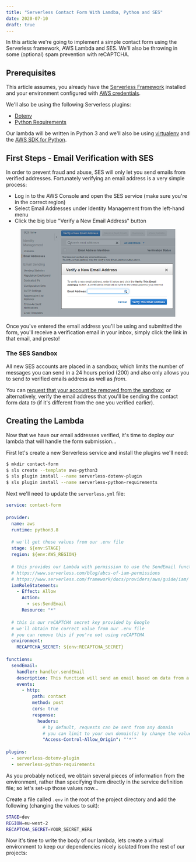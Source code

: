 ```yaml
---
title: "Serverless Contact Form With Lamdba, Python and SES"
date: 2020-07-10
draft: true
---
```


In this article we're going to implement a simple contact form using the Serverless framework, AWS Lambda and SES.
We'll also be throwing in some (optional) spam prevention with reCAPTCHA.

## Prerequisites

This article assumes, you already have the [Serverless Framework](https://www.serverless.com/framework/docs/providers/aws/guide/quick-start/)
installed and your environment configured with [AWS credentials](https://www.serverless.com/framework/docs/providers/aws/guide/credentials/).

We'll also be using the following Serverless plugins:
- [Dotenv](https://www.serverless.com/plugins/serverless-dotenv-plugin)
- [Python Requirements](https://www.serverless.com/blog/serverless-python-packaging)

Our lambda will be written in Python 3 and we'll also be using [virtualenv](https://docs.python-guide.org/dev/virtualenvs/#lower-level-virtualenv)
and the [AWS SDK for Python](https://github.com/boto/boto3).

## First Steps - Email Verification with SES

In order to prevent fraud and abuse, SES will only let you send emails from verified addresses.
Fortunately verifying an email address is a very simple process:

- Log in to the AWS Console and open the SES service (make sure you're in the correct region)
- Select Email Addresses under Identity Management from the left-hand menu
- Click the big blue "Verify a New Email Address" button

<figure class="image is-fullwidth">
    <img src="ses-verify.png" alt="SES Email Verification" title="SES Email Verification">
</figure>

Once you've entered the email address you'll be using and submitted the form, you'll receive a verification
email in your inbox, simply click the link in that email, and presto!

### The SES Sandbox

All new SES accounts are placed in a sandbox; which limits the number of messages you can send in a 24 hours period (200)
and also only allows you to send _to_ verified emails address as well as _from_.

You can [request that your account be removed from the sandbox](https://docs.aws.amazon.com/ses/latest/DeveloperGuide/request-production-access.html);
or alternatively, verify the email address that you'll be sending the contact form data _to_ (if it's different from the
one you verified earlier).


## Creating the Lambda

Now that we have our email addresses verified, it's time to deploy our lambda that will handle the form submission...

First let's create a new Serverless service and install the plugins we'll need:

```bash
$ mkdir contact-form
$ sls create --template aws-python3
$ sls plugin install --name serverless-dotenv-plugin
$ sls plugin install --name serverless-python-requirements
```

Next we'll need to update the `serverless.yml` file:

```yaml
service: contact-form

provider:
  name: aws
  runtime: python3.8

  # we'll get these values from our .env file
  stage: ${env:STAGE}
  region: ${env:AWS_REGION}

  # this provides our Lambda with permission to use the SendEmail function of SES
  # https://www.serverless.com/blog/abcs-of-iam-permissions
  # https://www.serverless.com/framework/docs/providers/aws/guide/iam/
  iamRoleStatements:
    - Effect: Allow
      Action:
        - ses:SendEmail
      Resource: "*"

  # this is our reCAPTCHA secret key provided by Google
  # we'll obtain the correct value from our .env file
  # you can remove this if you're not using reCAPTCHA
  environment:
    RECAPTCHA_SECRET: ${env:RECAPTCHA_SECRET}

functions:
  sendEmail:
    handler: handler.sendEmail
    description: This function will send an email based on data from a contact form
    events:
      - http:
          path: contact
          method: post
          cors: true
          response:
            headers:
              # by default, requests can be sent from any domain
              # you can limit to your own domain(s) by change the value below
              "Access-Control-Allow_Origin": "'*'"

plugins:
  - serverless-dotenv-plugin
  - serverless-python-requirements
```

As you probably noticed, we obtain several pieces of information from the environment, rather than specifying them
directly in the service definition file; so let's set-up those values now...

Create a file called `.env` in the root of the project directory and add the following (changing the values to suit):

```bash
STAGE=dev
REGION=eu-west-2
RECAPTCHA_SECRET=YOUR_SECRET_HERE
```

Now it's time to write the body of our lambda, lets create a virtual environment to keep our dependencies nicely isolated
from the rest of our projects:
